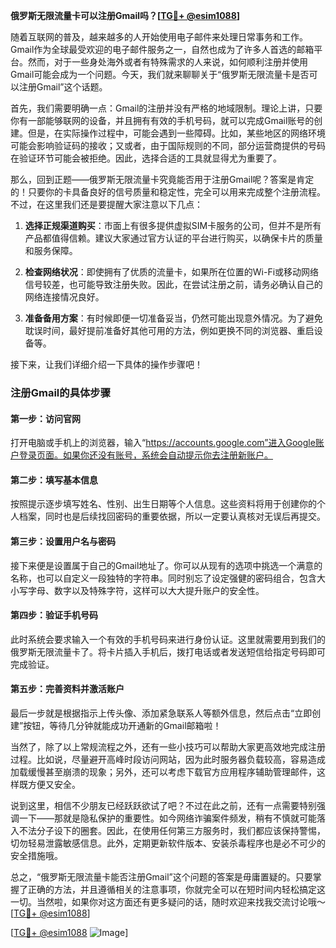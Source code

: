 **俄罗斯无限流量卡可以注册Gmail吗？[[TG💪+ @esim1088](https://t.me/s/esim1088)]**

随着互联网的普及，越来越多的人开始使用电子邮件来处理日常事务和工作。Gmail作为全球最受欢迎的电子邮件服务之一，自然也成为了许多人首选的邮箱平台。然而，对于一些身处海外或者有特殊需求的人来说，如何顺利注册并使用Gmail可能会成为一个问题。今天，我们就来聊聊关于“俄罗斯无限流量卡是否可以注册Gmail”这个话题。

首先，我们需要明确一点：Gmail的注册并没有严格的地域限制。理论上讲，只要你有一部能够联网的设备，并且拥有有效的手机号码，就可以完成Gmail账号的创建。但是，在实际操作过程中，可能会遇到一些障碍。比如，某些地区的网络环境可能会影响验证码的接收；又或者，由于国际规则的不同，部分运营商提供的号码在验证环节可能会被拒绝。因此，选择合适的工具就显得尤为重要了。

那么，回到正题——俄罗斯无限流量卡究竟能否用于注册Gmail呢？答案是肯定的！只要你的卡具备良好的信号质量和稳定性，完全可以用来完成整个注册流程。不过，在这里我们还是要提醒大家注意以下几点：

1. **选择正规渠道购买**：市面上有很多提供虚拟SIM卡服务的公司，但并不是所有产品都值得信赖。建议大家通过官方认证的平台进行购买，以确保卡片的质量和服务保障。
   
2. **检查网络状况**：即使拥有了优质的流量卡，如果所在位置的Wi-Fi或移动网络信号较差，也可能导致注册失败。因此，在尝试注册之前，请务必确认自己的网络连接情况良好。
   
3. **准备备用方案**：有时候即便一切准备妥当，仍然可能出现意外情况。为了避免耽误时间，最好提前准备好其他可用的方法，例如更换不同的浏览器、重启设备等。

接下来，让我们详细介绍一下具体的操作步骤吧！

### 注册Gmail的具体步骤

#### 第一步：访问官网
打开电脑或手机上的浏览器，输入“https://accounts.google.com”进入Google账户登录页面。如果你还没有账号，系统会自动提示你去注册新账户。

#### 第二步：填写基本信息
按照提示逐步填写姓名、性别、出生日期等个人信息。这些资料将用于创建你的个人档案，同时也是后续找回密码的重要依据，所以一定要认真核对无误后再提交。

#### 第三步：设置用户名与密码
接下来便是设置属于自己的Gmail地址了。你可以从现有的选项中挑选一个满意的名称，也可以自定义一段独特的字符串。同时别忘了设定强健的密码组合，包含大小写字母、数字以及特殊字符，这样可以大大提升账户的安全性。

#### 第四步：验证手机号码
此时系统会要求输入一个有效的手机号码来进行身份认证。这里就需要用到我们的俄罗斯无限流量卡了。将卡片插入手机后，拨打电话或者发送短信给指定号码即可完成验证。

#### 第五步：完善资料并激活账户
最后一步就是根据指示上传头像、添加紧急联系人等额外信息，然后点击“立即创建”按钮，等待几分钟就能成功开通新的Gmail邮箱啦！

当然了，除了以上常规流程之外，还有一些小技巧可以帮助大家更高效地完成注册过程。比如说，尽量避开高峰时段访问网站，因为此时服务器负载较高，容易造成加载缓慢甚至崩溃的现象；另外，还可以考虑下载官方应用程序辅助管理邮件，这样既方便又安全。

说到这里，相信不少朋友已经跃跃欲试了吧？不过在此之前，还有一点需要特别强调一下——那就是隐私保护的重要性。如今网络诈骗案件频发，稍有不慎就可能落入不法分子设下的圈套。因此，在使用任何第三方服务时，我们都应该保持警惕，切勿轻易泄露敏感信息。此外，定期更新软件版本、安装杀毒程序也是必不可少的安全措施哦。

总之，“俄罗斯无限流量卡能否注册Gmail”这个问题的答案是毋庸置疑的。只要掌握了正确的方法，并且遵循相关的注意事项，你就完全可以在短时间内轻松搞定这一切。当然啦，如果你对这方面还有更多疑问的话，随时欢迎来找我交流讨论哦～[[TG💪+ @esim1088](https://t.me/s/esim1088)]

[[TG💪+ @esim1088](https://t.me/s/esim1088) ![Image](https://i.postimg.cc/4NQfJmqS/Snipaste-2025-05-13-00-14-12.png)]